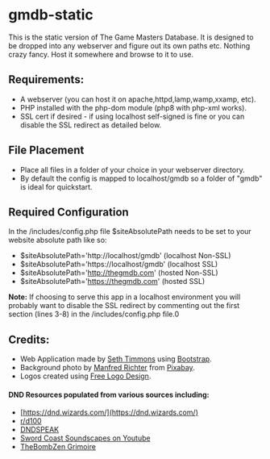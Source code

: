 # gmdb-static
This is the static version of The Game Masters Database. 
It is designed to be dropped into any webserver and figure out its own paths etc. 
Nothing crazy fancy. Host it somewhere and browse to it to use.

## Requirements:
- A webserver (you can host it on apache,httpd,lamp,wamp,xxamp, etc).  
- PHP installed with the php-dom module (php8 with php-xml works).
- SSL cert if desired - if using localhost self-signed is fine or you can disable the SSL redirect as detailed below.

## File Placement
- Place all files in a folder of your choice in your webserver directory.
- By default the config is mapped to localhost/gmdb so a folder of "gmdb" is ideal for quickstart.

## Required Configuration
In the /includes/config.php file $siteAbsolutePath needs to be set to your website absolute path like so:
- $siteAbsolutePath='http://localhost/gmdb' 	(localhost Non-SSL)
- $siteAbsolutePath='https://localhost/gmdb' 	(localhost SSL)
- $siteAbsolutePath='http://thegmdb.com' 		(hosted Non-SSL)
- $siteAbsolutePath='https://thegmdb.com' 		(hosted SSL)

**Note:**
If choosing to serve this app in a localhost environment you will probably want to disable the SSL redirect by commenting out the first section (lines 3-8) in the /includes/config.php file.0

## Credits:
- Web Application made by [Seth Timmons](https://sethtimmons.com/) using [Bootstrap](https://getbootstrap.com/).
- Background photo by [Manfred Richter](https://pixabay.com/users/manfredrichter-4055600/?utm_source=link-attribution&utm_medium=referral&utm_campaign=image&utm_content=4127713) from [Pixabay](https://pixabay.com/?utm_source=link-attribution&utm_medium=referral&utm_campaign=image&utm_content=4127713).
- Logos created using [Free Logo Design](https://www.freelogodesign.org/).

#### DND Resources populated from various sources including:
- [https://dnd.wizards.com/](https://dnd.wizards.com/)
- [r/d100](https://www.reddit.com/r/d100)
- [DNDSPEAK](https://www.dndspeak.com/)
- [Sword Coast Soundscapes on Youtube](https://www.youtube.com/c/SwordCoastSoundscapes)
- [TheBombZen Grimoire](https://github.com/thebombzen/grimoire/)
